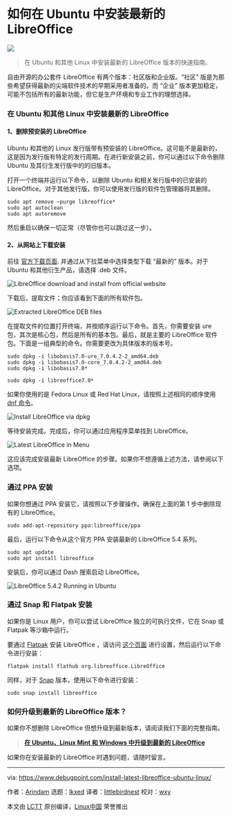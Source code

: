 [#]: subject: "How to Install Latest LibreOffice in Ubuntu and other Linux"
[#]: via: "https://www.debugpoint.com/install-latest-libreoffice-ubuntu-linux/"
[#]: author: "Arindam https://www.debugpoint.com/author/admin1/"
[#]: collector: "lkxed"
[#]: translator: "littlebirdnest"
[#]: reviewer: "wxy"
[#]: publisher: "wxy"
[#]: url: "https://linux.cn/article-15277-1.html"

如何在 Ubuntu 中安装最新的 LibreOffice
======

![][0]

> 在 Ubuntu 和其他 Linux 中安装最新的 LibreOffice 版本的快速指南。

自由开源的办公套件 LibreOffice 有两个版本：社区版和企业版。“社区” 版是为那些希望获得最新的尖端软件技术的早期采用者准备的。而 “企业” 版本更加稳定，可能不包括所有的最新功能，但它是生产环境和专业工作的理想选择。

### 在 Ubuntu 和其他 Linux 中安装最新的 LibreOffice

#### 1、删除预安装的 LibreOffice

Ubuntu 和其他的 Linux 发行版带有预安装的 LibreOffice。这可能不是最新的，这是因为发行版有特定的发行周期。在进行新安装之前，你可以通过以下命令删除 Ubuntu 及其衍生发行版中的的旧版本。

打开一个终端并运行以下命令，以删除 Ubuntu 和相关发行版中的已安装的 LibreOffice。对于其他发行版，你可以使用发行版的软件包管理器将其删除。

```
sudo apt remove –purge libreoffice*
sudo apt autoclean
sudo apt autoremove
```

然后重启以确保一切正常（尽管你也可以跳过这一步）。

#### 2、从网站上下载安装

前往 [官方下载页面][1]. 并通过从下拉菜单中选择类型下载 “最新的” 版本。对于 Ubuntu 和其他衍生产品，请选择 .deb 文件。

![LibreOffice download and install from official website][2]

下载后，提取文件；你应该看到下面的所有软件包。

![Extracted LibreOffice DEB files][3]

在提取文件的位置打开终端，并按顺序运行以下命令。首先，你需要安装 ure 包，其次是核心包，然后是所有的基本包。最后，就是主要的 LibreOffice 软件包。下面是一组典型的命令。你需要更改为具体版本的版本号。

```
sudo dpkg -i libobasis7.0-ure_7.0.4.2-2_amd64.deb
sudo dpkg -i libobasis7.0-core_7.0.4.2-2_amd64.deb
sudo dpkg -i libobasis7.0*
```

```
sudo dpkg -i libreoffice7.0*
```

如果你使用的是 Fedora Linux 或 Red Hat Linux，请按照上述相同的顺序使用 [dnf 命令][4]。

![Install LibreOffice via dpkg][5]

等待安装完成。完成后，你可以通过应用程序菜单找到 LibreOffice。

![Latest LibreOffice in Menu][6]

这应该完成安装最新 LibreOffice 的步骤。如果你不想遵循上述方法，请参阅以下选项。

### 通过 PPA 安装

如果你想通过 PPA 安装它，请按照以下步骤操作。确保在上面的第 1 步中删除现有的 LibreOffice。

```
sudo add-apt-repository ppa:libreoffice/ppa
```

最后，运行以下命令从这个官方 PPA 安装最新的 LibreOffice 5.4 系列。

```
sudo apt update
sudo apt install libreoffice
```

安装后，你可以通过 Dash 搜索启动 LibreOffice。

![LibreOffice 5.4.2 Running in Ubuntu][7]

### 通过 Snap 和 Flatpak 安装

如果你是 Linux 用户，你可以尝试 LibreOffice 独立的可执行文件，它在 Snap 或 Flatpak 等沙箱中运行。

要通过 [Flatpak][8] 安装 LibreOffice ，请访问 [这个页面][9] 进行设置，然后运行以下命令进行安装：

```
flatpak install flathub org.libreoffice.LibreOffice
```

同样，对于 [Snap][10] 版本，使用以下命令进行安装：

```
sudo snap install libreoffice
```

### 如何升级到最新的 LibreOffice 版本？

如果你不想删除 LibreOffice 但想升级到最新版本，请阅读我们下面的完整指南。

> **[在 Ubuntu、Linux Mint 和 Windows 中升级到最新的 LibreOffice][11]**

如果你在安装最新的 LibreOffice 时遇到问题，请随时留言。

--------------------------------------------------------------------------------

via: https://www.debugpoint.com/install-latest-libreoffice-ubuntu-linux/

作者：[Arindam][a]
选题：[lkxed][b]
译者：[littlebirdnest](https://github.com/littlebirdnest)
校对：[wxy](https://github.com/wxy)

本文由 [LCTT](https://github.com/LCTT/TranslateProject) 原创编译，[Linux中国](https://linux.cn/) 荣誉推出

[a]: https://www.debugpoint.com/author/admin1/
[b]: https://github.com/lkxed
[1]: https://www.libreoffice.org/download/download/
[2]: https://www.debugpoint.com/wp-content/uploads/2017/10/LibreOffice-download-and-install-from-official-website.jpg
[3]: https://www.debugpoint.com/wp-content/uploads/2017/10/Extracted-LibreOffice-DEB-files.jpg
[4]: https://www.debugpoint.com/dnf-commands-examples/
[5]: https://www.debugpoint.com/wp-content/uploads/2017/10/Install-LibreOffice-via-dpkg.jpg
[6]: https://www.debugpoint.com/wp-content/uploads/2017/10/Latest-LibreOffice-in-Menu.jpg
[7]: https://www.debugpoint.com/wp-content/uploads/2017/10/LibreOffice-5.4.2-Running-in-Ubuntu-.png
[8]: https://flathub.org/apps/details/org.libreoffice.LibreOffice
[9]: https://flatpak.org/setup/
[10]: https://snapcraft.io/libreoffice
[11]: https://www.debugpoint.com/libreoffice-upgrade-update-latest/
[12]: https://www.debugpoint.com/libreoffice-upgrade-update-latest/embed/#?secret=KINquNxuYI#?secret=FGij1s6Mfc
[0]: https://img.linux.net.cn/data/attachment/album/202211/21/232133g8pmpgssszv6p1v8.jpg